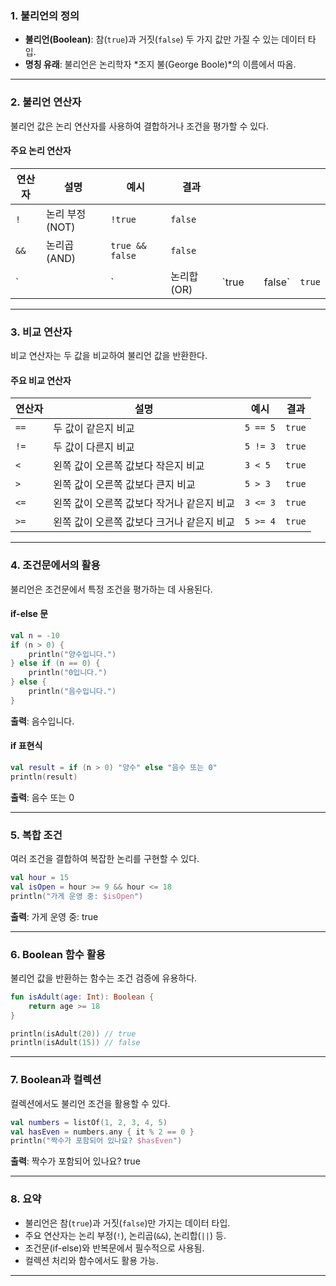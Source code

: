 ### **1. 불리언의 정의**
- **불리언(Boolean)**: 참(`true`)과 거짓(`false`) 두 가지 값만 가질 수 있는 데이터 타입.
- **명칭 유래**: 불리언은 논리학자 *조지 불(George Boole)*의 이름에서 따옴.

---

### **2. 불리언 연산자**
불리언 값은 논리 연산자를 사용하여 결합하거나 조건을 평가할 수 있다.

#### **주요 논리 연산자**
| 연산자  | 설명          | 예시              | 결과       |       |     |        |        |
| ---- | ----------- | --------------- | -------- | ----- | --- | ------ | ------ |
| `!`  | 논리 부정 (NOT) | `!true`         | `false`  |       |     |        |        |
| `&&` | 논리곱 (AND)   | `true && false` | `false`  |       |     |        |        |
| `    |             | `               | 논리합 (OR) | `true |     | false` | `true` |

---

### **3. 비교 연산자**
비교 연산자는 두 값을 비교하여 불리언 값을 반환한다.

#### **주요 비교 연산자**
| 연산자   | 설명                                  | 예시           | 결과  |
|----------|---------------------------------------|----------------|-------|
| `==`     | 두 값이 같은지 비교                   | `5 == 5`       | `true` |
| `!=`     | 두 값이 다른지 비교                   | `5 != 3`       | `true` |
| `<`      | 왼쪽 값이 오른쪽 값보다 작은지 비교   | `3 < 5`        | `true` |
| `>`      | 왼쪽 값이 오른쪽 값보다 큰지 비교     | `5 > 3`        | `true` |
| `<=`     | 왼쪽 값이 오른쪽 값보다 작거나 같은지 비교 | `3 <= 3`   | `true` |
| `>=`     | 왼쪽 값이 오른쪽 값보다 크거나 같은지 비교 | `5 >= 4`   | `true` |

---

### **4. 조건문에서의 활용**
불리언은 조건문에서 특정 조건을 평가하는 데 사용된다.

#### **if-else 문**
```kotlin
val n = -10
if (n > 0) {
    println("양수입니다.")
} else if (n == 0) {
    println("0입니다.")
} else {
    println("음수입니다.")
}
```
**출력**: 음수입니다.

#### **if 표현식**
```kotlin
val result = if (n > 0) "양수" else "음수 또는 0"
println(result)
```
**출력**: 음수 또는 0

---

### **5. 복합 조건**
여러 조건을 결합하여 복잡한 논리를 구현할 수 있다.
```kotlin
val hour = 15
val isOpen = hour >= 9 && hour <= 18
println("가게 운영 중: $isOpen")
```
**출력**: 가게 운영 중: true

---

### **6. Boolean 함수 활용**
불리언 값을 반환하는 함수는 조건 검증에 유용하다.
```kotlin
fun isAdult(age: Int): Boolean {
    return age >= 18
}

println(isAdult(20)) // true
println(isAdult(15)) // false
```

---

### **7. Boolean과 컬렉션**
컬렉션에서도 불리언 조건을 활용할 수 있다.
```kotlin
val numbers = listOf(1, 2, 3, 4, 5)
val hasEven = numbers.any { it % 2 == 0 }
println("짝수가 포함되어 있나요? $hasEven")
```
**출력**: 짝수가 포함되어 있나요? true

---

### **8. 요약**
- 불리언은 참(`true`)과 거짓(`false`)만 가지는 데이터 타입.
- 주요 연산자는 논리 부정(`!`), 논리곱(`&&`), 논리합(`||`) 등.
- 조건문(if-else)와 반복문에서 필수적으로 사용됨.
- 컬렉션 처리와 함수에서도 활용 가능.

---

